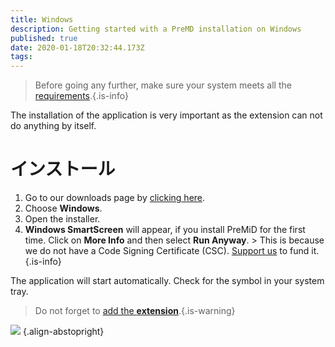 ```yaml
---
title: Windows
description: Getting started with a PreMD installation on Windows
published: true
date: 2020-01-18T20:32:44.173Z
tags:
---
```


> Before going any further, make sure your system meets all the [requirements](/install/requirements).{.is-info}

The installation of the application is very important as the extension can not do anything by itself.

# インストール
1. Go to our downloads page by [clicking here](https://premid.app/downloads).
2. Choose **Windows**.
3. Open the installer.
4. **Windows SmartScreen** will appear, if you install PreMiD for the first time. Click on **More Info** and then select **Run Anyway**. > This is because we do not have a Code Signing Certificate (CSC). [Support us](https://www.patreon.com/Timeraa) to fund it.{.is-info}

The application will start automatically. Check for the symbol in your system tray.

> Do not forget to [add the **extension**](/install).{.is-warning}

![](https://a.icons8.com/djxbtnYm/GBjHDS/svg.svg) {.align-abstopright}